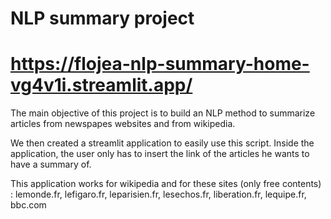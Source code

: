# NLP summary project


# https://flojea-nlp-summary-home-vg4v1i.streamlit.app/

The main objective of this project is to build an NLP method to summarize articles from newspapes websites and from wikipedia.

We then created a streamlit application to easily use this script. Inside the application, the user only has to insert the link of the articles he wants to have a summary of.

This application works for wikipedia and for these sites (only free contents) : lemonde.fr, lefigaro.fr, leparisien.fr, lesechos.fr, liberation.fr, lequipe.fr, bbc.com
